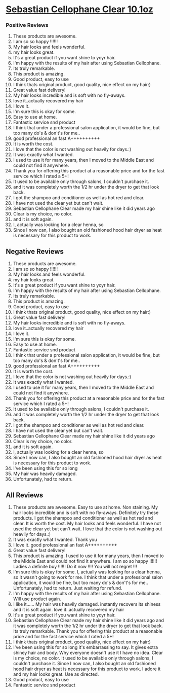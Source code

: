 # [Sebastian Cellophane Clear 10.1oz](https://products.checkmycream.com/products/Sebastian-Cellophane-Clear-10.1oz.html)

### Positive Reviews

<ol>
      <li>These products are awesome.</li>
      <li>I am so so happy !!!!!!</li>
      <li>My hair looks and feels wonderful.</li>
      <li>my hair looks great.</li>
      <li>It&#x27;s a great product if you want shine to yoyr hair.</li>
      <li>I&#x27;m happy with the results of my hair after using Sebastian Cellophane.</li>
      <li>Its truly remarkable.</li>
      <li>This product is amazing.</li>
      <li>Good product, easy to use</li>
      <li>I think thats original product, good quality, nice effect on my hair:)</li>
      <li>Great value fast delivery!</li>
      <li>My hair looks incredible and is soft with no fly-aways.</li>
      <li>love it..actually recovered my hair</li>
      <li>I love it.</li>
      <li>I&#x27;m sure this is okay for some.  </li>
      <li>Easy to use at home.</li>
      <li>Fantastic service snd product</li>
      <li>I think that under a professional salon application, it would be fine, but too many do&#x27;s &amp; don&#x27;t&#x27;s for me..  </li>
      <li>good professional an fast A++++++++++</li>
      <li>It is worth the cost.</li>
      <li>I love that the color is not washing out heavily for days.:)</li>
      <li>It was exactly what I wanted.</li>
      <li>I used to use it for many years, then I moved to the Middle East and could not find it anywhere.</li>
      <li>Thank you for offering this product at a reasonable price and for the fast service which I rated a 5+!</li>
      <li>It used to be available only through salons, I couldn&#x27;t purchase it.  </li>
      <li>and it was completely worth the 1/2 hr under the dryer to get that look back.</li>
      <li>I got the shampoo and conditioner as well as hot red and clear.</li>
      <li>I have not used the clear yet but can&#x27;t wait.</li>
      <li>Sebastian Cellophane Clear  made my hair shine like it did years ago</li>
      <li>Clear is my choice, no color.  </li>
      <li>and it is soft again.</li>
      <li>I, actually was looking for a clear henna, so</li>
      <li>Since I now can, I also bought an old fashioned hood hair dryer as heat is necessary for this product to work.  </li>
</ol>


<h2>Negative Reviews</h2>
<ol>
<li> These products are awesome.</li>
<li> I am so so happy !!!!!!</li>
<li> My hair looks and feels wonderful.</li>
<li> my hair looks great.</li>
<li> It&#x27;s a great product if you want shine to yoyr hair.</li>
<li> I&#x27;m happy with the results of my hair after using Sebastian Cellophane.</li>
<li> Its truly remarkable.</li>
<li> This product is amazing.</li>
<li> Good product, easy to use</li>
<li> I think thats original product, good quality, nice effect on my hair:)</li>
<li> Great value fast delivery!</li>
<li> My hair looks incredible and is soft with no fly-aways.</li>
<li> love it..actually recovered my hair</li>
<li> I love it.</li>
<li> I&#x27;m sure this is okay for some.  </li>
<li> Easy to use at home.</li>
<li> Fantastic service snd product</li>
<li> I think that under a professional salon application, it would be fine, but too many do&#x27;s &amp; don&#x27;t&#x27;s for me..  </li>
<li> good professional an fast A++++++++++</li>
<li> It is worth the cost.</li>
<li> I love that the color is not washing out heavily for days.:)</li>
<li> It was exactly what I wanted.</li>
<li> I used to use it for many years, then I moved to the Middle East and could not find it anywhere.</li>
<li> Thank you for offering this product at a reasonable price and for the fast service which I rated a 5+!</li>
<li> It used to be available only through salons, I couldn&#x27;t purchase it.  </li>
<li> and it was completely worth the 1/2 hr under the dryer to get that look back.</li>
<li> I got the shampoo and conditioner as well as hot red and clear.</li>
<li> I have not used the clear yet but can&#x27;t wait.</li>
<li> Sebastian Cellophane Clear  made my hair shine like it did years ago</li>
<li> Clear is my choice, no color.  </li>
<li> and it is soft again.</li>
<li> I, actually was looking for a clear henna, so</li>
<li> Since I now can, I also bought an old fashioned hood hair dryer as heat is necessary for this product to work.  </li>
<li> I&#x27;ve been using this for so long</li>
<li> My hair was heavily damaged.</li>
<li> Unfortunately, had to return.  </li>
</ol>

<h2>All Reviews</h2>

<ol>
    <li> These products are awesome. Easy to use at home. Non staining. My hair looks incredible and is soft with no fly-aways. Definitely try these products. I got the shampoo and conditioner as well as hot red and clear. It is worth the cost. My hair looks and feels wonderful. I have not used the clear yet but can&#x27;t wait. I love that the color is not washing out heavily for days.:)</li>
    <li> It was exactly what I wanted. Thank you</li>
    <li> I love it. good professional an fast A++++++++++</li>
    <li> Great value fast delivery!</li>
    <li> This product is amazing. I used to use it for many years, then I moved to the Middle East and could not find it anywhere. I am so so happy !!!!!! Ladies a definite buy !!!!!! Do it now !!!! You will not regret !!!</li>
    <li> I&#x27;m sure this is okay for some.  I, actually was looking for a clear henna, so it wasn&#x27;t going to work for me.  I think that under a professional salon application, it would be fine, but too many do&#x27;s &amp; don&#x27;t&#x27;s for me..  Unfortunately, had to return.  Just waiting for refund.</li>
    <li> I&#x27;m happy with the results of my hair after using Sebastian Cellophane. Will use product again.</li>
    <li> I like it...... My hair was heavily damaged. instantly recovers its shiness and it is soft again. love it..actually recovered my hair</li>
    <li> It&#x27;s a great product if you want shine to yoyr hair.</li>
    <li> Sebastian Cellophane Clear  made my hair shine like it did years ago and it was completely worth the 1/2 hr under the dryer to get that look back. Its truly remarkable. Thank you for offering this product at a reasonable price and for the fast service which I rated a 5+!</li>
    <li> I think thats original product, good quality, nice effect on my hair:)</li>
    <li> I&#x27;ve been using this for so long it&#x27;s embarrassing to say.  It gives extra shiney hair and body. Why everyone doesn&#x27;t use it I have no idea.  Clear is my choice, no color.  It used to be available only through salons, I couldn&#x27;t purchase it.  Since I now can, I also bought an old fashioned hood hair dryer as heat is necessary for this product to work.  I adore it and my hair looks great. Use as directed.</li>
    <li> Good product, easy to use</li>
    <li> Fantastic service snd product</li>
</ol>




